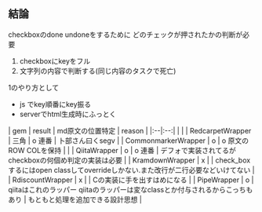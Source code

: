 ## 結論



checkboxのdone undoneをするために
どのチェックが押されたかの判断が必要
1. checkboxにkeyをフル
2. 文字列の内容で判断する(同じ内容のタスクで死亡)

1のやり方として
- js でkey順番にkey振る
- serverでhtml生成時にふっとく

| gem | result | md原文の位置特定 | reason |
|:--|:--:| | |
| RedcarpetWrapper | 三角 | o 連番 | 卜部さん曰くsegv |
| CommonmarkerWrapper | o | o 原文のROW COLを保持 |  |
| QiitaWrapper | o | o 連番 | デフォで実装されてるがcheckboxの何個め判定の実装は必要 |
| KramdownWrapper | x |  | check_boxするにはopen classしてoverrideしかない.また改行が二行必要などいけてない |
| RdiscountWrapper | x |  | Cの実装に手を出すはめになる |
| PipeWrapper | o | qiitaはこれのラッパー qiitaのラッパーは変なclassとか付与されるからこっちもあり  | もともと処理を追加できる設計思想 |

